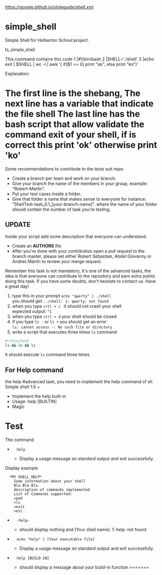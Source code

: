 https://google.github.io/styleguide/shell.xml

# simple_shell
Simple Shell for Holberton School project.

ts_simple_shell


This command contains this code
1 |#!/bin/bash
2 |SHELL='./shell'
3 |echo exit | $SHELL | wc -l | awk '{ if($1 == 0) print "ok"; else print "ko"}'

Explanation:

The first line is the shebang,
The next line has a variable that indicate the file shell
The last line has the bash script that allow validate the command exit of your shell, if is correct this print 'ok' otherwise print 'ko'
=======
Some recommendations to contribute to the tests suit repo:
- Create a branch per team and work on your branch.
- Give your branch the name of the members in your group, example:
  "Robert-Martin".
- Put your test cases inside a folder.
- Give that folder a name that makes sense to everyone for instance:
 "ShellTest-task_0.1_[your-branch-name]".
  where the name of your folder should contain the number of task you're testing.
## **UPDATE** 
Inside your script add some description that everyone can understand.
- Create an **AUTHORS** file 
- After you're done with your contribution open a pull request to the branch master, please set either Robert Sebastian, Abdel Giovanny or Andres Martin to review your merge request.  

Remember this task is not mandatory, it's one of the advanced tasks, the idea is that everyone can contribute to the repository and earn extra points doing this task.
If you have some doubts, don't hesitate to contact us.
Have a great day!

1. type this in your prompt
`echo "qwerty" | ./shell`\
you should get :
`./shell: 1: qwerty: not found`
2. when you type `crtl + c ` it should not crash your shell\
expected output: `^C`
3. when you type `ctrl + d` your shell should be closed
4. if you type `ls -` or `ls +` you should get an error\
`ls: cannot access -: No such file or directory`
5. write a script that executes three times `ls` command
```sh
#!/bin/bash
ls && ls && ls
```
it should execute `ls` command three times.

## For Help command

the help #advanced task, you need to implement the help command of sh
Simple shell 1.0 +

  - Implement the help built-in
  - Usage: help [BUILTIN]
  - Magic

# Test

The command
-       help
  - Display a usage message on standard output and exit successfully.

Display example 


      *MY SHELL HELP*
        Some information about your shell
        Bla Bla Bla
        description of commands implemented
        List of Commands supported:
        >pwd
        >ls
        >exit
        >etc 


-       -help-
  - should display nothing and [Your shell name]: 1: help: not found

-       echo "help" | [Your executable file]
  - Display a usage message on standard output and exit successfully.

-       help [BUILD-IN]
  - should display a message about your build-in function
=======

